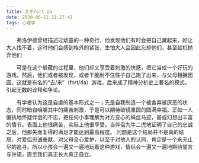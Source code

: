 ```yaml
---
title: 关于fort da
date: 2020-06-11 11:27:42
tags: 心理学
---
```

&emsp;&emsp;弗洛伊德曾经描述过幼童的一种奇行，他发现他们有时会把自己藏起来，好让大人找不着，这时他们会感到格外的紧张，生怕大人会因此忘却他们，甚至趁机抛弃他们

&emsp;&emsp;可是在这个躲藏的过程里，他们却又享受着刺激的快感，把它当成一个好玩的游戏。然后，他们或者被发现，或者干脆耐不住性子自己跑了出来，与父母相拥团圆。这就是有名的“去/来”（fort/da）游戏，后来成了精神分析史上著名的模式，引起无数的诠释和争论。

<!-- more -->

&emsp;&emsp;有学者认为这是自虐的基本形式之一；先是自我制造一个被舍弃被厌恶的状态，同时暗自咀嚼其中的痛苦刺激，于是可以期待破镜重圆的圆满幸福。正如一人偏执地怀疑伴侣的不忠，把任何小事理解为对方变心的蛛丝马迹，甚或幻想出丰富的情节。表面上他很痛苦，实际上他很享受。当伴侣九牛二虎地证明了自己的忠诚之后，他那失而复得的满足才能达到最高程度。 问题是这个结局并不是真的结局，对爱侣忠诚奉献、对父母全心爱护，以至于对他人的认同，肯定是一个永无止尽的追寻。所以小孩会一遍又一遍地玩着这种游戏，情侣会一遍又一遍地期待誓言与许诺，直至我们真正长大真正自立。